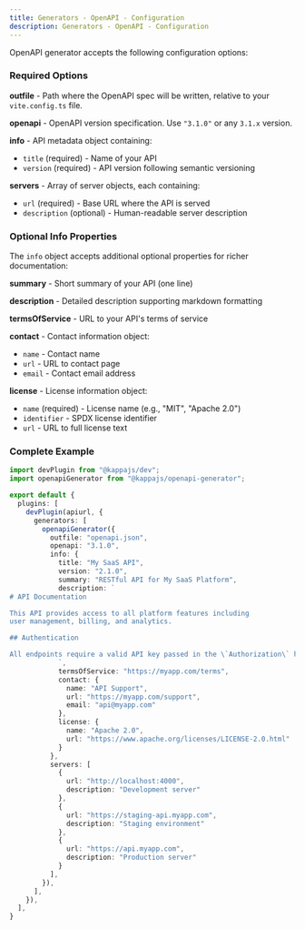 ```yaml
---
title: Generators - OpenAPI - Configuration
description: Generators - OpenAPI - Configuration
---
```


OpenAPI generator accepts the following configuration options:

### Required Options

**outfile** - Path where the OpenAPI spec will be written, relative to your `vite.config.ts` file.

**openapi** - OpenAPI version specification. Use `"3.1.0"` or any `3.1.x` version.

**info** - API metadata object containing:
- `title` (required) - Name of your API
- `version` (required) - API version following semantic versioning

**servers** - Array of server objects, each containing:
- `url` (required) - Base URL where the API is served
- `description` (optional) - Human-readable server description

### Optional Info Properties

The `info` object accepts additional optional properties for richer documentation:

**summary** - Short summary of your API (one line)

**description** - Detailed description supporting markdown formatting

**termsOfService** - URL to your API's terms of service

**contact** - Contact information object:
- `name` - Contact name
- `url` - URL to contact page
- `email` - Contact email address

**license** - License information object:
- `name` (required) - License name (e.g., "MIT", "Apache 2.0")
- `identifier` - SPDX license identifier
- `url` - URL to full license text

### Complete Example

```typescript
import devPlugin from "@kappajs/dev";
import openapiGenerator from "@kappajs/openapi-generator";

export default {
  plugins: [
    devPlugin(apiurl, {
      generators: [
        openapiGenerator({
          outfile: "openapi.json",
          openapi: "3.1.0",
          info: {
            title: "My SaaS API",
            version: "2.1.0",
            summary: "RESTful API for My SaaS Platform",
            description: `
# API Documentation

This API provides access to all platform features including
user management, billing, and analytics.

## Authentication

All endpoints require a valid API key passed in the \`Authorization\` header.
            `,
            termsOfService: "https://myapp.com/terms",
            contact: {
              name: "API Support",
              url: "https://myapp.com/support",
              email: "api@myapp.com"
            },
            license: {
              name: "Apache 2.0",
              url: "https://www.apache.org/licenses/LICENSE-2.0.html"
            }
          },
          servers: [
            {
              url: "http://localhost:4000",
              description: "Development server"
            },
            {
              url: "https://staging-api.myapp.com",
              description: "Staging environment"
            },
            {
              url: "https://api.myapp.com",
              description: "Production server"
            }
          ],
        }),
      ],
    }),
  ],
}
```

